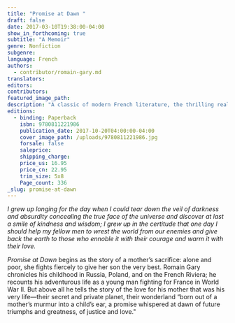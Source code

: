 ```yaml
---
title: "Promise at Dawn "
draft: false
date: 2017-03-10T19:38:00-04:00
show_in_forthcoming: true
subtitle: "A Memoir"
genre: Nonfiction
subgenre:
language: French
authors:
  - contributor/romain-gary.md
translators:
editors:
contributors:
featured_image_path:
description: "A classic of modern French literature, the thrilling real-life story of the military hero, ambassador, ladies man, writer, and loving son "
editions:
  - binding: Paperback
    isbn: 9780811221986
    publication_date: 2017-10-20T04:00:00-04:00
    cover_image_path: /uploads/9780811221986.jpg
    forsale: false
    saleprice:
    shipping_charge:
    price_us: 16.95
    price_cn: 22.95
    trim_size: 5x8
    Page_count: 336
_slug: promise-at-dawn
---
```


_I grew up longing for the day when I could tear down the veil of darkness and absurdity concealing the true face of the universe and discover at last a smile of kindness and wisdom; I grew up in the certitude that one day I should help my fellow men to wrest the world from our enemies and give back the earth to those who ennoble it with their courage and warm it with their love._

_Promise at Dawn_ begins as the story of a mother’s sacrifice: alone and poor, she fights fiercely to give her son the very best. Romain Gary chronicles his childhood in Russia, Poland, and on the French Riviera; he recounts his adventurous life as a young man fighting for France in World War II. But above all he tells the story of the love for his mother that was his very life—their secret and private planet, their wonderland “born out of a mother’s murmur into a child’s ear, a promise whispered at dawn of future triumphs and greatness, of justice and love."

